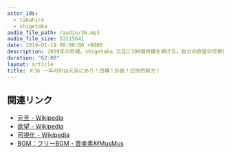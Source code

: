 ```yaml
---
actor_ids:
  - takahiro
  - shigetaka
audio_file_path: /audio/36.mp3
audio_file_size: 53115641
date: 2019-01-19 00:00:00 +0900
description: 2019年の目標。shigetaka 元旦に100個目標を掲げる。自分の欲望の可視化。 takahiro note の連続更新。量が質になること、継続が力なりを信じて。
duration: "62:08"
layout: article 
title: ＃36 一年の計は元旦にあり！目標！計画！圧倒的努力！
---
```


## 関連リンク

- [元旦 - Wikipedia](https://ja.wikipedia.org/wiki/%E5%85%83%E6%97%A5#%E5%85%83%E6%97%A5%E3%81%A8%E5%85%83%E6%97%A6)
- [欲望 - Wikipedia](https://ja.wikipedia.org/wiki/%E6%AC%B2)
- [可視化 - Wikipedia](https://ja.wikipedia.org/wiki/%E5%8F%AF%E8%A6%96%E5%8C%96)
- [BGM：フリーBGM・音楽素材MusMus](http://musmus.main.jp/)
